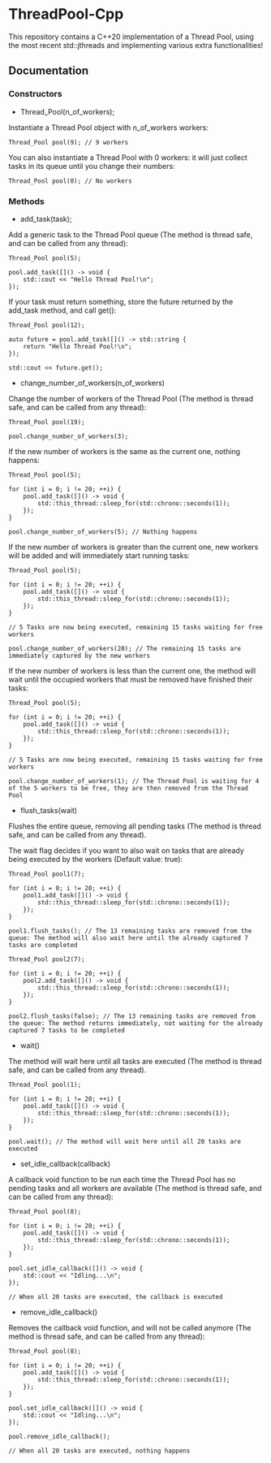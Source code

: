 # ThreadPool-Cpp
This repository contains a C++20 implementation of a Thread Pool, using the most recent std::jthreads and implementing various extra functionalities!

## Documentation

### Constructors

- Thread_Pool(n_of_workers);

Instantiate a Thread Pool object with n_of_workers workers:

    Thread_Pool pool(9); // 9 workers

You can also instantiate a Thread Pool with 0 workers: it will just collect tasks in its queue until you change their numbers:

    Thread_Pool pool(0); // No workers

### Methods

- add_task(task);

Add a generic task to the Thread Pool queue (The method is thread safe, and can be called from any thread):

    Thread_Pool pool(5);

    pool.add_task([]() -> void {
        std::cout << "Hello Thread Pool!\n";
    });

If your task must return something, store the future returned by the add_task method, and call get():

    Thread_Pool pool(12);

    auto future = pool.add_task([]() -> std::string {
        return "Hello Thread Pool!\n";
    });

    std::cout << future.get();

- change_number_of_workers(n_of_workers)

Change the number of workers of the Thread Pool (The method is thread safe, and can be called from any thread):

    Thread_Pool pool(19);

    pool.change_number_of_workers(3);

If the new number of workers is the same as the current one, nothing happens:

    Thread_Pool pool(5);

    for (int i = 0; i != 20; ++i) {
        pool.add_task([]() -> void {
            std::this_thread::sleep_for(std::chrono::seconds(1));
        });
    }

    pool.change_number_of_workers(5); // Nothing happens

If the new number of workers is greater than the current one, new workers will be added and will immediately start running tasks:

    Thread_Pool pool(5);

    for (int i = 0; i != 20; ++i) {
        pool.add_task([]() -> void {
            std::this_thread::sleep_for(std::chrono::seconds(1));
        });
    }

    // 5 Tasks are now being executed, remaining 15 tasks waiting for free workers

    pool.change_number_of_workers(20); // The remaining 15 tasks are immediately captured by the new workers

If the new number of workers is less than the current one, the method will wait until the occupied workers that must be removed have finished their tasks:

    Thread_Pool pool(5);

    for (int i = 0; i != 20; ++i) {
        pool.add_task([]() -> void {
            std::this_thread::sleep_for(std::chrono::seconds(1));
        });
    }

    // 5 Tasks are now being executed, remaining 15 tasks waiting for free workers

    pool.change_number_of_workers(1); // The Thread Pool is waiting for 4 of the 5 workers to be free, they are then removed from the Thread Pool

- flush_tasks(wait)

Flushes the entire queue, removing all pending tasks (The method is thread safe, and can be called from any thread).

The wait flag decides if you want to also wait on tasks that are already being executed by the workers (Default value: true):

    Thread_Pool pool1(7);

    for (int i = 0; i != 20; ++i) {
        pool1.add_task([]() -> void {
            std::this_thread::sleep_for(std::chrono::seconds(1));
        });
    }

    pool1.flush_tasks(); // The 13 remaining tasks are removed from the queue: The method will also wait here until the already captured 7 tasks are completed

    Thread_Pool pool2(7);

    for (int i = 0; i != 20; ++i) {
        pool2.add_task([]() -> void {
            std::this_thread::sleep_for(std::chrono::seconds(1));
        });
    }

    pool2.flush_tasks(false); // The 13 remaining tasks are removed from the queue: The method returns immediately, not waiting for the already captured 7 tasks to be completed

- wait()

The method will wait here until all tasks are executed (The method is thread safe, and can be called from any thread).

    Thread_Pool pool(1);

    for (int i = 0; i != 20; ++i) {
        pool.add_task([]() -> void {
            std::this_thread::sleep_for(std::chrono::seconds(1));
        });
    }

    pool.wait(); // The method will wait here until all 20 tasks are executed

- set_idle_callback(callback)

A callback void function to be run each time the Thread Pool has no pending tasks and all workers are available (The method is thread safe, and can be called from any thread):

    Thread_Pool pool(8);

    for (int i = 0; i != 20; ++i) {
        pool.add_task([]() -> void {
            std::this_thread::sleep_for(std::chrono::seconds(1));
        });
    }

    pool.set_idle_callback([]() -> void {
        std::cout << "Idling...\n";
    });

    // When all 20 tasks are executed, the callback is executed

- remove_idle_callback()

Removes the callback void function, and will not be called anymore (The method is thread safe, and can be called from any thread):

    Thread_Pool pool(8);

    for (int i = 0; i != 20; ++i) {
        pool.add_task([]() -> void {
            std::this_thread::sleep_for(std::chrono::seconds(1));
        });
    }

    pool.set_idle_callback([]() -> void {
        std::cout << "Idling...\n";
    });

    pool.remove_idle_callback();

    // When all 20 tasks are executed, nothing happens
